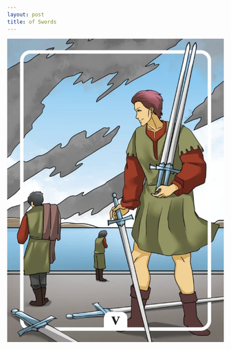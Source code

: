 ```yaml
---
layout: post
title: of Swords
---
```


![](../images/Five-of-Swords-Tarot-Card-Meaning-732x1024.webp)
